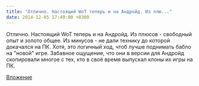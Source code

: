 ```yaml
---
title: "Отлично. Настоящий WoT теперь и на Андройд. Из плю..."
date: 2014-12-05 17:49:00 +0300
---
```


Отлично. Настоящий WoT теперь и на Андройд. Из плюсов - свободный опыт и золото общее. Из минусов - не дали технику до которой докачался на ПК. Хотя, это логичный ход, чтоб лучше поднимать бабло на "новой" игре.
Забавное ощущение, что они в версии для Андройд скопировали многое с тех, кто в своё время выпускал клоны их игры на ПК.

[Вложение](https://vk.com/photo41076938_347670674)

